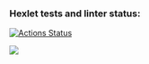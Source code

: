 ### Hexlet tests and linter status:
[![Actions Status](https://github.com/ggByron/python-project-83/workflows/hexlet-check/badge.svg)](https://github.com/ggByron/python-project-83/actions)

<a href="https://codeclimate.com/github/ggByron/python-project-83/maintainability"><img src="https://api.codeclimate.com/v1/badges/13abae70d676a80a1864/maintainability" /></a>

